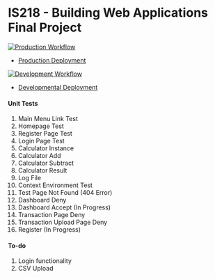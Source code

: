 # IS218 - Building Web Applications Final Project

[![Production Workflow](https://github.com/jll38/IS218_Final/actions/workflows/prod.yml/badge.svg)](https://github.com/jll38/IS218_Final/actions/workflows/prod.yml)

* [Production Deployment](https://jll38-IS218-final.herokuapp.com/)


[![Development Workflow](https://github.com/jll38/IS218_Final/actions/workflows/dev.yml/badge.svg)](https://github.com/jll38/IS218_Final/actions/workflows/dev.yml)

* [Developmental Deployment](https://jll38-IS218-final-dev.herokuapp.com/)

#### Unit Tests
1. Main Menu Link Test
2. Homepage Test
3. Register Page Test
4. Login Page Test
5. Calculator Instance
6. Calculator Add
7. Calculator Subtract
8. Calculator Result
9. Log File
10. Context Environment Test
11. Test Page Not Found (404 Error)
12. Dashboard Deny
13. Dashboard Accept (In Progress)
14. Transaction Page Deny
15. Transaction Upload Page Deny
16. Register (In Progress)

#### To-do
1. Login functionality
2. CSV Upload